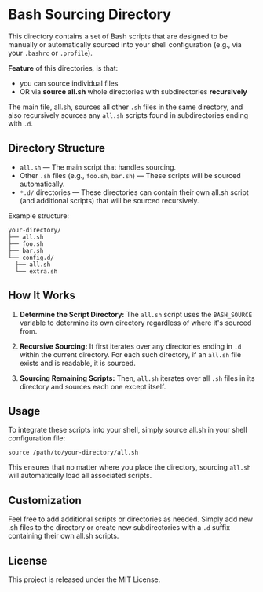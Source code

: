 # Bash Sourcing Directory

This directory contains a set of Bash scripts that are designed to be
manually or automatically sourced into your shell configuration (e.g., via your
`.bashrc` or `.profile`).

**Feature** of this directories, is that:

* you can source individual files
* OR via **source all.sh** whole directories with subdirectories **recursively**

The main file, all.sh, sources all other `.sh`
files in the same directory, and also recursively sources any `all.sh`
scripts found in subdirectories ending with `.d`.

## Directory Structure

* `all.sh` — The main script that handles sourcing.
* Other `.sh` files (e.g., `foo.sh`, `bar.sh`) — These scripts will be
  sourced automatically.
* `*.d/` directories — These directories can contain their own all.sh
  script (and additional scripts) that will be sourced recursively.

Example structure:

```
your-directory/  
├── all.sh  
├── foo.sh  
├── bar.sh  
└── config.d/  
  ├── all.sh  
  └── extra.sh
```

## How It Works

1. **Determine the Script Directory:**
   The `all.sh` script uses the `BASH_SOURCE` variable to determine its
   own directory regardless of where it's sourced from.

2. **Recursive Sourcing:**
   It first iterates over any directories ending in `.d` within the
   current directory. For each such directory, if an `all.sh` file
   exists and is readable, it is sourced.

3. **Sourcing Remaining Scripts:**
   Then, `all.sh` iterates over all `.sh` files in its directory and
   sources each one except itself.

## Usage

To integrate these scripts into your shell, simply source all.sh in
your shell configuration file:

```
source /path/to/your-directory/all.sh
```

This ensures that no matter where you place the directory, sourcing
`all.sh` will automatically load all associated scripts.

## Customization

Feel free to add additional scripts or directories as needed. Simply
add new .sh files to the directory or create new subdirectories with
a `.d` suffix containing their own all.sh scripts.

## License

This project is released under the MIT License.
